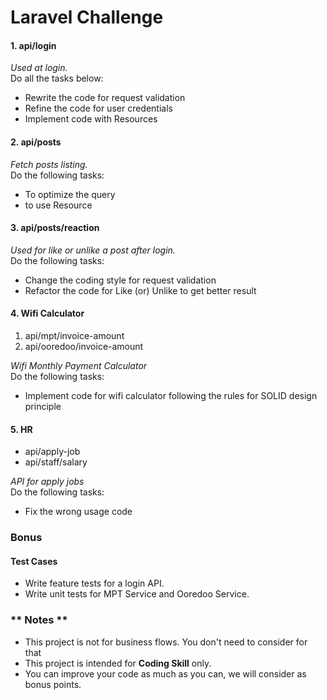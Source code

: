 # Laravel Challenge

#### 1. api/login

*Used at login.*
<br>
Do all the tasks below:

- Rewrite the code for request validation
- Refine the code for user credentials
- Implement code with Resources

#### 2. api/posts

*Fetch posts listing.*
<br>
Do the following tasks:

- To optimize the query
- to use Resource
#### 3. api/posts/reaction

*Used for like or unlike a post after login.*
<br>
Do the following tasks:

- Change the coding style for request validation
- Refactor the code for Like (or) Unlike to get better result

#### 4. Wifi Calculator
1. api/mpt/invoice-amount
2. api/ooredoo/invoice-amount

*Wifi Monthly Payment Calculator*
<br>
Do the following tasks:
- Implement code for wifi calculator following the rules for SOLID design principle

#### 5. HR
- api/apply-job
- api/staff/salary

*API for apply jobs*
<br>
Do the following tasks:

- Fix the wrong usage code

### Bonus
#### Test Cases
- Write feature tests for a login API.
- Write unit tests for MPT Service and Ooredoo Service.

### ** Notes **

- This project is not for business flows. You don't need to consider for that
- This project is intended for **Coding Skill** only.
- You can improve your code as much as you can, we will consider as bonus points.
